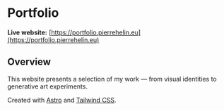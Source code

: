 # Portfolio

**Live website:** [https://portfolio.pierrehelin.eu](https://portfolio.pierrehelin.eu)

## Overview

This website presents a selection of my work — from visual identities to generative art experiments.

Created with [Astro](https://astro.build/) and [Tailwind CSS](https://tailwindcss.com/).
